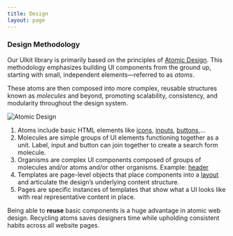 ```yaml
---
title: Design
layout: page
---
```


### Design Methodology

Our UIkit library is primarily based on the principles of [Atomic Design](https://atomicdesign.bradfrost.com/chapter-2/). This methodology emphasizes building UI components from the ground up, starting with small, independent elements—referred to as _atoms_.

These atoms are then composed into more complex, reusable structures known as _molecules_ and beyond, promoting scalability, consistency, and modularity throughout the design system.

![Atomic Design](/uikit/assets/images/atomic_design.png 'Atomic Design')

1. Atoms include basic HTML elements like [icons](), [inputs](), [buttons](),...
2. Molecules are simple groups of UI elements functioning together as a unit. Label, input and
   button can join together to create a search form molecule.
3. Organisms are complex UI components composed of groups of molecules and/or atoms and/or other organisms. Example: [header]()
4. Templates are page-level objects that place components into a [layout]() and articulate the design’s underlying content structure.
5. Pages are specific instances of templates that show what a UI looks like with real representative content in place.

Being able to **reuse** basic components is a huge advantage in atomic web design. Recycling atoms saves designers time while upholding consistent habits across all website pages.
